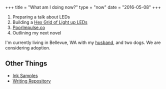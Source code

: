 +++
title = "What am I doing now?"
type = "now"
date = "2016-05-08"
+++

1. Preparing a talk about LEDs
2. Building a [Hex Grid of Light up LEDs](/projects/hardware/hexboard)
3. [PoorImpulse.co](http://poorimpulse.co)
4. Outlining my next novel

I'm currently living in Bellevue, WA with my [husband](http://cordcarney.com), and two dogs.
We are considering adoption.

## Other Things

* [Ink Samples](/inks)
* [Writing Repository](https://github.com/RussTheAerialist/writing)